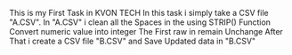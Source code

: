 
This is my First Task in KVON TECH In this task i simply take a CSV file "A.CSV". In "A.CSV" i clean all the Spaces in the using STRIP() Function Convert numeric value into integer The First raw in remain Unchange After That i create a CSV file "B.CSV" and Save Updated data in "B.CSV"
